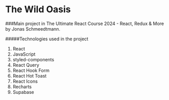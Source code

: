 # The Wild Oasis

###Main project in The Ultimate React Course 2024 - React, Redux & More by Jonas Schmeedtmann.

#####Technologies used in the project
  1. React
  2. JavaScript
  3. styled-components
  4. React Query
  5. React Hook Form
  6. React Hot Toast
  7. React Icons
  8. Recharts
  9. Supabase

